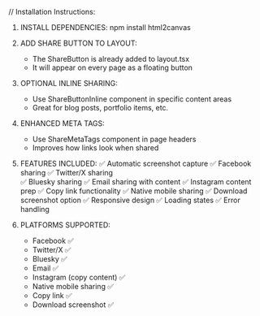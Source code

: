 // Installation Instructions:

1. INSTALL DEPENDENCIES:
   npm install html2canvas

2. ADD SHARE BUTTON TO LAYOUT:
   - The ShareButton is already added to layout.tsx
   - It will appear on every page as a floating button

3. OPTIONAL INLINE SHARING:
   - Use ShareButtonInline component in specific content areas
   - Great for blog posts, portfolio items, etc.

4. ENHANCED META TAGS:
   - Use ShareMetaTags component in page headers
   - Improves how links look when shared

5. FEATURES INCLUDED:
   ✅ Automatic screenshot capture
   ✅ Facebook sharing
   ✅ Twitter/X sharing  
   ✅ Bluesky sharing
   ✅ Email sharing with content
   ✅ Instagram content prep
   ✅ Copy link functionality
   ✅ Native mobile sharing
   ✅ Download screenshot option
   ✅ Responsive design
   ✅ Loading states
   ✅ Error handling

6. PLATFORMS SUPPORTED:
   - Facebook ✅
   - Twitter/X ✅
   - Bluesky ✅
   - Email ✅
   - Instagram (copy content) ✅
   - Native mobile sharing ✅
   - Copy link ✅
   - Download screenshot ✅
